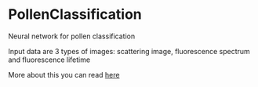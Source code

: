 # PollenClassification
Neural network for pollen classification

Input data are 3 types of images: scattering image, fluorescence spectrum and fluorescence lifetime

More about this you can read [here](https://amt.copernicus.org/articles/12/3435/2019/)
